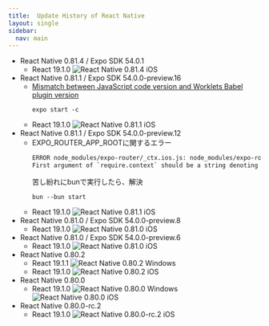 ```yaml
---
title:  Update History of React Native
layout: single
sidebar:
  nav: main
---
```


- React Native 0.81.4 / Expo SDK 54.0.1
  - React 19.1.0
    ![React Native 0.81.4 iOS](/images/macOS/20250911_ReactNative_0.81.4.png)
- React Native 0.81.1 / Expo SDK 54.0.0-preview.16
  - [Mismatch between JavaScript code version and Worklets Babel plugin version](https://docs.swmansion.com/react-native-worklets/docs/guides/troubleshooting)
    ```
    expo start -c
    ```
  - React 19.1.0
    ![React Native 0.81.1 iOS](/images/macOS/20250909_ReactNative_0.81.1.png)
- React Native 0.81.1 / Expo SDK 54.0.0-preview.12
  - EXPO_ROUTER_APP_ROOTに関するエラー
    ```sh
    ERROR node_modules/expo-router/_ctx.ios.js: node_modules/expo-router/_ctx.ios.js:Invalid call at line 2: process.env.EXPO_ROUTER_APP_ROOT
    First argument of `require.context` should be a string denoting the directory to require.
    ```
    苦し紛れにbunで実行したら、解決
    ```
    bun --bun start
    ```
  - React 19.1.0
    ![React Native 0.81.1 iOS](/images/macOS/20250901_ReactNative_0.81.1.png)
- React Native 0.81.0 / Expo SDK 54.0.0-preview.8
  - React 19.1.0
    ![React Native 0.81.0 iOS](/images/macOS/20250826_ReactNative_0.81.0.png)
- React Native 0.81.0 / Expo SDK 54.0.0-preview.6
  - React 19.1.0
    ![React Native 0.81.0 iOS](/images/macOS/20250822_ReactNative_0.81.0.png)
- React Native 0.80.2
  - React 19.1.1
    ![React Native 0.80.2 Windows](/images/JavaScript/20250801_ReactNative_0.80.2.png)
  - React 19.1.0
    ![React Native 0.80.2 iOS](/images/macOS/20250726_ReactNative_0.80.2.png)
- React Native 0.80.0
  - React 19.1.0
    ![React Native 0.80.0 Windows](/images/JavaScript/20250613_ReactNative_0.80.0.png)
    ![React Native 0.80.0 iOS](/images/macOS/20250629_ReactNative_0.80.0.png)
- React Native 0.80.0-rc.2
  - React 19.1.0
    ![React Native 0.80.0-rc.2 iOS](/images/macOS/20250520_ReactNative_0.80.0-rc.2.png)
